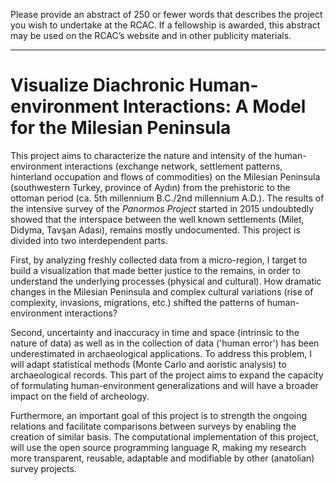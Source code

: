 Please provide an abstract of 250 or fewer words that describes the project you
wish to undertake at the RCAC. If a fellowship is awarded, this abstract may be
used on the RCAC’s website and in other publicity materials.

--------------------------------------------------------------------------------

# Visualize Diachronic Human-environment Interactions: A Model for the Milesian Peninsula

This project aims to characterize the nature and intensity of the
human-environment interactions (exchange network, settlement patterns,
hinterland occupation and flows of commodities) on the Milesian Peninsula
(southwestern Turkey, province of Aydın) from the prehistoric to the ottoman
period (ca. 5th millennium B.C./2nd millennium A.D.). The results of the
intensive survey of the *Panormos Project* started in 2015 undoubtedly showed
that the interspace between the well known settlements (Milet,
Didyma, Tavşan Adası), remains mostly undocumented. This project is divided into
two interdependent parts.

First, by analyzing freshly collected data from a micro-region, I target to
build a visualization that made better justice to the remains, in order to
understand the underlying processes (physical and cultural). How dramatic
changes in the Milesian Peninsula  and complex cultural variations (rise of
complexity, invasions, migrations, etc.) shifted the patterns of
human-environment interactions?

Second, uncertainty and inaccuracy in time and space (intrinsic to the nature of
data) as well as in the collection of data ('human error') has been
underestimated in archaeological applications. To address this problem, I will
adapt statistical methods (Monte Carlo and aoristic analysis) to archaeological
records. This part of the project aims to expand the capacity of formulating
human-environment generalizations and will have a broader impact on the field of
archeology.

Furthermore, an important goal of this project is to strength the ongoing
relations and facilitate comparisons between surveys by enabling the creation of
similar basis. The computational implementation of this project, will use the
open source programming language R, making my research more  transparent,
reusable, adaptable and modifiable by other (anatolian) survey projects.  

